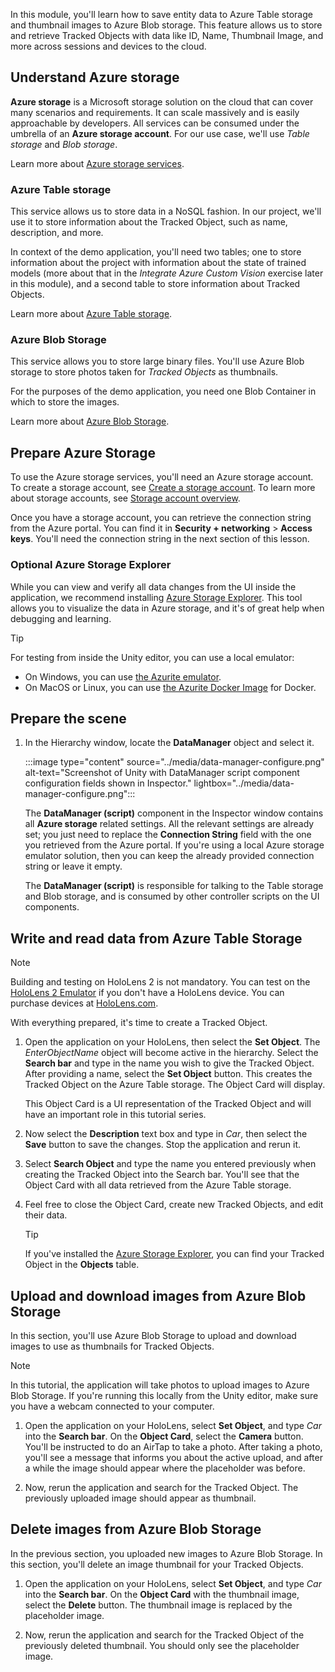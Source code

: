 In this module, you'll learn how to save entity data to Azure Table storage and thumbnail images to Azure Blob storage. This feature allows us to store and retrieve Tracked Objects with data like ID, Name, Thumbnail Image, and more across sessions and devices to the cloud.

## Understand Azure storage

**Azure storage** is a Microsoft storage solution on the cloud that can cover many scenarios and requirements. It can scale massively and is easily approachable by developers. All services can be consumed under the umbrella of an **Azure storage account**. For our use case, we'll use *Table storage* and *Blob storage*.

Learn more about [Azure storage services](/azure/storage/blobs/storage-blobs-overview).

### Azure Table storage

This service allows us to store data in a NoSQL fashion. In our project, we'll use it to store information about the Tracked Object, such as name, description, and more.

In context of the demo application, you'll need two tables; one to store information about the project with information about the state of trained models (more about that in the *Integrate Azure Custom Vision* exercise later in this module), and a second table to store information about Tracked Objects.

Learn more about [Azure Table storage](/azure/storage/tables/table-storage-overview).

### Azure Blob Storage

This service allows you to store large binary files. You'll use Azure Blob storage to store photos taken for *Tracked Objects* as thumbnails.

For the purposes of the demo application, you need one Blob Container in which to store the images.

Learn more about [Azure Blob Storage](/azure/storage/blobs/storage-blobs-introduction).

## Prepare Azure Storage

To use the Azure storage services, you'll need an Azure storage account. To create a storage account, see [Create a storage account](/azure/storage/common/storage-account-create). To learn more about storage accounts, see [Storage account overview](/azure/storage/common/storage-account-overview).

Once you have a storage account, you can retrieve the connection string from the Azure portal. You can find it in **Security + networking** > **Access keys**. You'll need the connection string in the next section of this lesson.

### Optional Azure Storage Explorer

While you can view and verify all data changes from the UI inside the application, we recommend installing [Azure Storage Explorer](https://azure.microsoft.com/features/storage-explorer/). This tool allows you to visualize the data in Azure storage, and it's of great help when debugging and learning.

> [!TIP]
> For testing from inside the Unity editor, you can use a local emulator:
>
> * On Windows, you can use [the Azurite emulator](/azure/storage/common/storage-use-azurite).
> * On MacOS or Linux, you can use [the Azurite Docker Image](https://hub.docker.com/_/microsoft-azure-storage-azurite) for Docker.

## Prepare the scene

1. In the Hierarchy window, locate the **DataManager** object and select it.

    :::image type="content" source="../media/data-manager-configure.png" alt-text="Screenshot of Unity with DataManager script component configuration fields shown in Inspector." lightbox="../media/data-manager-configure.png":::

    The **DataManager (script)** component in the Inspector window contains all **Azure storage** related settings. All the relevant settings are already set; you just need to replace the **Connection String** field with the one you retrieved from the Azure portal. If you're using a local Azure storage emulator solution, then you can keep the already provided connection string or leave it empty.

    The **DataManager (script)** is responsible for talking to the Table storage and Blob storage, and is consumed by other controller scripts on the UI components.

## Write and read data from Azure Table Storage

> [!NOTE]
> Building and testing on HoloLens 2 is not mandatory. You can test on the [HoloLens 2 Emulator](/windows/mixed-reality/develop/advanced-concepts/using-the-hololens-emulator) if you don't have a HoloLens device. You can purchase devices at [HoloLens.com](https://hololens.com/).

With everything prepared, it's time to create a Tracked Object.

1. Open the application on your HoloLens, then select the **Set Object**. The *EnterObjectName* object will become active in the hierarchy. Select the **Search bar** and type in the name you wish to give the Tracked Object. After providing a name, select the **Set Object** button. This creates the Tracked Object on the Azure Table storage. The Object Card will display.

    This Object Card is a UI representation of the Tracked Object and will have an important role in this tutorial series.

2. Now select the **Description** text box and type in *Car*, then select the **Save** button to save the changes. Stop the application and rerun it.

3. Select **Search Object** and type the name you entered previously when creating the Tracked Object into the Search bar. You'll see that the Object Card with all data retrieved from the Azure Table storage.

4. Feel free to close the Object Card, create new Tracked Objects, and edit their data.

    > [!TIP]
    > If you've installed the [Azure Storage Explorer](https://azure.microsoft.com/features/storage-explorer/), you can find your Tracked Object in the **Objects** table.

## Upload and download images from Azure Blob Storage

In this section, you'll use Azure Blob Storage to upload and download images to use as thumbnails for Tracked Objects.

> [!NOTE]
> In this tutorial, the application will take photos to upload images to Azure Blob Storage. If you're running this locally from the Unity editor, make sure you have a webcam connected to your computer.

1. Open the application on your HoloLens, select **Set Object**, and type *Car* into the **Search bar**. On the **Object Card**, select the **Camera** button. You'll be instructed to do an AirTap to take a photo. After taking a photo, you'll see a message that informs you about the active upload, and after a while the image should appear where the placeholder was before.

2. Now, rerun the application and search for the Tracked Object. The previously uploaded image should appear as thumbnail.

## Delete images from Azure Blob Storage

In the previous section, you uploaded new images to Azure Blob Storage. In this section, you'll delete an image thumbnail for your Tracked Objects.

1. Open the application on your HoloLens, select **Set Object**, and type *Car* into the **Search bar**. On the **Object Card** with the thumbnail image, select the **Delete** button. The thumbnail image is replaced by the placeholder image.

2. Now, rerun the application and search for the Tracked Object of the previously deleted thumbnail. You should only see the placeholder image.
